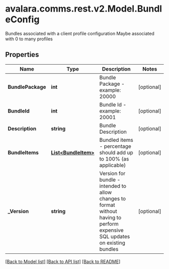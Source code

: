 # avalara.comms.rest.v2.Model.BundleConfig
Bundles associated with a client profile configuration  Maybe associated with 0 to many profiles

## Properties

Name | Type | Description | Notes
------------ | ------------- | ------------- | -------------
**BundlePackage** | **int** | Bundle Package - example:  20000 | [optional] 
**BundleId** | **int** | Bundle Id - example:  20001 | [optional] 
**Description** | **string** | Bundle Description | [optional] 
**BundleItems** | [**List&lt;BundleItem&gt;**](BundleItem.md) | Bundled items - percentage should add up to 100% (as applicable) | [optional] 
**_Version** | **string** | Version for bundle - intended to allow changes to format   without having to perform expensive SQL updates on existing bundles | [optional] 

[[Back to Model list]](../README.md#documentation-for-models) [[Back to API list]](../README.md#documentation-for-api-endpoints) [[Back to README]](../README.md)

